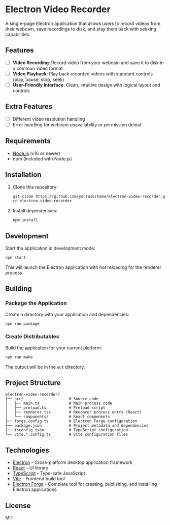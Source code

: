 # Electron Video Recorder

A single-page Electron application that allows users to record videos from their webcam, save recordings to disk, and play them back with seeking capabilities.

## Features

- [ ] **Video Recording**: Record video from your webcam and save it to disk in a common video format
- [ ] **Video Playback**: Play back recorded videos with standard controls (play, pause, stop, seek)
- [ ] **User-Friendly Interface**: Clean, intuitive design with logical layout and controls

## Extra Features

- [ ] Different video resolution handling
- [ ] Error handling for webcam unavailability or permission denial

## Requirements

- [Node.js](https://nodejs.org/) (v16 or newer)
- npm (included with Node.js)

## Installation

1. Clone this repository:
   ```bash
   git clone https://github.com/yourusername/electron-video-recorder.git
   cd electron-video-recorder
   ```

2. Install dependencies:
   ```bash
   npm install
   ```

## Development

Start the application in development mode:

```bash
npm start
```

This will launch the Electron application with hot reloading for the renderer process.

## Building

### Package the Application

Create a directory with your application and dependencies:

```bash
npm run package
```

### Create Distributables

Build the application for your current platform:

```bash
npm run make
```

The output will be in the `out` directory.

## Project Structure

```
electron-video-recorder/
├── src/                    # Source code
│   ├── main.ts             # Main process code
│   ├── preload.ts          # Preload script
│   ├── renderer.tsx        # Renderer process entry (React)
│   └── components/         # React components
├── forge.config.ts         # Electron Forge configuration
├── package.json            # Project metadata and dependencies
├── tsconfig.json           # TypeScript configuration
└── vite.*.config.ts        # Vite configuration files
```

## Technologies

- [Electron](https://www.electronjs.org/) - Cross-platform desktop application framework
- [React](https://reactjs.org/) - UI library
- [TypeScript](https://www.typescriptlang.org/) - Type-safe JavaScript
- [Vite](https://vitejs.dev/) - Frontend build tool
- [Electron Forge](https://www.electronforge.io/) - Complete tool for creating, publishing, and installing Electron applications

## License

MIT